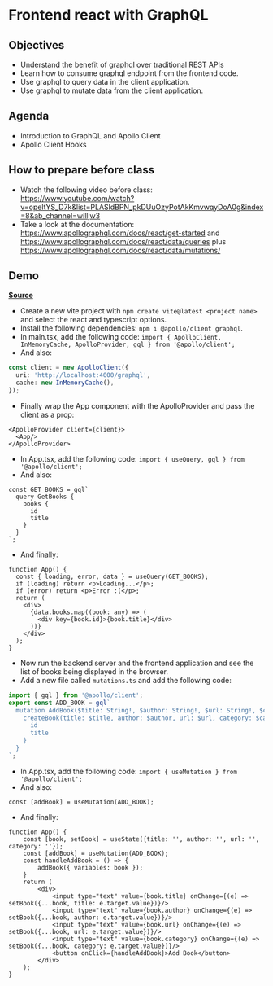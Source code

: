 # Frontend react with GraphQL
## Objectives
- Understand the benefit of graphql over traditional REST APIs
- Learn how to consume graphql endpoint from the frontend code.
- Use graphql to query data in the client application.
- Use graphql to mutate data from the client application. 

## Agenda
- Introduction to GraphQL and Apollo Client
- Apollo Client Hooks

## How to prepare before class
- Watch the following video before class: https://www.youtube.com/watch?v=opeltYS_D7k&list=PLASldBPN_pkDUuOzyPotAkKmvwqyDoA0g&index=8&ab_channel=willjw3
- Take a look at the documentation: https://www.apollographql.com/docs/react/get-started and https://www.apollographql.com/docs/react/data/queries plus https://www.apollographql.com/docs/react/data/mutations/

## Demo
**[Source](https://www.apollographql.com/docs/react/get-started)**

- Create a new vite project with `npm create vite@latest <project name>` and select the react and typescript options.
- Install the following dependencies: `npm i @apollo/client graphql`.
- In main.tsx, add the following code: `import { ApolloClient, InMemoryCache, ApolloProvider, gql } from '@apollo/client';`
- And also: 
```ts
const client = new ApolloClient({
  uri: 'http://localhost:4000/graphql',
  cache: new InMemoryCache(),
});
```
- Finally wrap the App component with the ApolloProvider and pass the client as a prop:
```tsx
<ApolloProvider client={client}>
  <App/>
</ApolloProvider>
```
- In App.tsx, add the following code: `import { useQuery, gql } from '@apollo/client';`
- And also:
```tsx
const GET_BOOKS = gql`
  query GetBooks {
    books {
      id
      title
    }
  }
`;
```
- And finally:
```tsx
function App() {
  const { loading, error, data } = useQuery(GET_BOOKS);
  if (loading) return <p>Loading...</p>;
  if (error) return <p>Error :(</p>;
  return (
    <div>
      {data.books.map((book: any) => (
        <div key={book.id}>{book.title}</div>
      ))}
    </div>
  );
}
```
- Now run the backend server and the frontend application and see the list of books being displayed in the browser.
- Add a new file called `mutations.ts` and add the following code:
```ts
import { gql } from '@apollo/client';
export const ADD_BOOK = gql`
  mutation AddBook($title: String!, $author: String!, $url: String!, $category: String!) {
    createBook(title: $title, author: $author, url: $url, category: $category) {
      id
      title
    }
  }
`;
```
- In App.tsx, add the following code: `import { useMutation } from '@apollo/client';`
- And also:
```tsx
const [addBook] = useMutation(ADD_BOOK);
```
- And finally:
```tsx
function App() {
    const [book, setBook] = useState({title: '', author: '', url: '', category: ''});
    const [addBook] = useMutation(ADD_BOOK);
    const handleAddBook = () => {
        addBook({ variables: book });
    }
    return (
        <div>
            <input type="text" value={book.title} onChange={(e) => setBook({...book, title: e.target.value})}/>
            <input type="text" value={book.author} onChange={(e) => setBook({...book, author: e.target.value})}/>
            <input type="text" value={book.url} onChange={(e) => setBook({...book, url: e.target.value})}/>
            <input type="text" value={book.category} onChange={(e) => setBook({...book, category: e.target.value})}/>
            <button onClick={handleAddBook}>Add Book</button>
        </div>
    );
}

